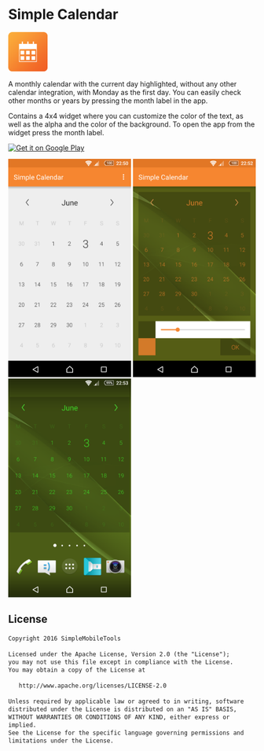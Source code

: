 # Simple Calendar
<img alt="Logo" src="app/src/main/res/mipmap-xxxhdpi/launcher.png" width="80">

A monthly calendar with the current day highlighted, without any other calendar integration, with Monday as the first day. You can easily check other months or years by pressing the month label in the app.

Contains a 4x4 widget where you can customize the color of the text, as well as the alpha and the color of the background. To open the app from the widget press the month label.

<a href='https://play.google.com/store/apps/details?id=com.simplemobiletools.calendar'><img alt='Get it on Google Play' src='https://play.google.com/intl/en_us/badges/images/generic/en_badge_web_generic.png' height=60/></a>

<img alt="App image" src="screenshots/app.png" width="250">
<img alt="App image" src="screenshots/widget_config.png" width="250">
<img alt="App image" src="screenshots/widget.png" width="250">

License
-------
    Copyright 2016 SimpleMobileTools
    
    Licensed under the Apache License, Version 2.0 (the "License");
    you may not use this file except in compliance with the License.
    You may obtain a copy of the License at
    
       http://www.apache.org/licenses/LICENSE-2.0
    
    Unless required by applicable law or agreed to in writing, software
    distributed under the License is distributed on an "AS IS" BASIS,
    WITHOUT WARRANTIES OR CONDITIONS OF ANY KIND, either express or implied.
    See the License for the specific language governing permissions and
    limitations under the License.
